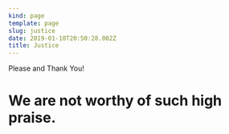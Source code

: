 ```yaml
---
kind: page
template: page
slug: justice
date: 2019-01-10T20:50:28.002Z
title: Justice
---
```

Please and Thank You!

# We are not worthy of such high praise.
